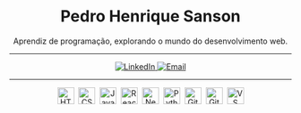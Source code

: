 <h1 align="center">Pedro Henrique Sanson</h1>

<p align="center">Aprendiz de programação, explorando o mundo do desenvolvimento web.</p>

---

<div align="center">
  <a href="https://www.linkedin.com/in/pedro-henrique-sanson" target="_blank">
    <img src="https://img.shields.io/badge/LinkedIn-0077B5?style=for-the-badge&logo=linkedin&logoColor=white" alt="LinkedIn"/>
  </a>
  <a href="mailto:contato@sanson.pedroh@gmail.com">
    <img src="https://img.shields.io/badge/Email-9146FF?style=for-the-badge&logo=gmail&logoColor=white" alt="Email"/>
  </a>
</div>

---

<div align="center">
  <img src="https://cdn.jsdelivr.net/gh/devicons/devicon/icons/html5/html5-original.svg" width="30" title="HTML5"/>&nbsp;
  <img src="https://cdn.jsdelivr.net/gh/devicons/devicon/icons/css3/css3-original.svg" width="30" title="CSS3"/>&nbsp;
  <img src="https://cdn.jsdelivr.net/gh/devicons/devicon/icons/javascript/javascript-original.svg" width="30" title="JavaScript"/>&nbsp;
  <img src="https://cdn.jsdelivr.net/gh/devicons/devicon/icons/react/react-original.svg" width="30" title="React"/>&nbsp;
  <img src="https://cdn.jsdelivr.net/gh/devicons/devicon/icons/nextjs/nextjs-original.svg" width="30" title="Next.js"/>&nbsp;
  <img src="https://cdn.jsdelivr.net/gh/devicons/devicon/icons/python/python-original.svg" width="30" title="Python"/>&nbsp;
  <img src="https://cdn.jsdelivr.net/gh/devicons/devicon/icons/git/git-original.svg" width="30" title="Git"/>&nbsp;
  <img src="https://cdn.jsdelivr.net/gh/devicons/devicon/icons/github/github-original.svg" width="30" title="GitHub"/>&nbsp;
  <img src="https://cdn.jsdelivr.net/gh/devicons/devicon/icons/vscode/vscode-original.svg" width="30" title="VS Code"/>
</div>
